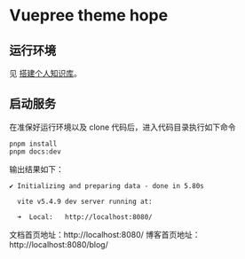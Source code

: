 # Vuepree theme hope

## 运行环境

见 [搭建个人知识库](https://flueky.github.io/build-blog.html)。

## 启动服务

在准保好运行环境以及 clone 代码后，进入代码目录执行如下命令

```shell
pnpm install
pnpm docs:dev
```
输出结果如下：
```
✔ Initializing and preparing data - done in 5.80s

  vite v5.4.9 dev server running at:

  ➜  Local:   http://localhost:8080/
```

文档首页地址：http://localhost:8080/
博客首页地址：http://localhost:8080/blog/